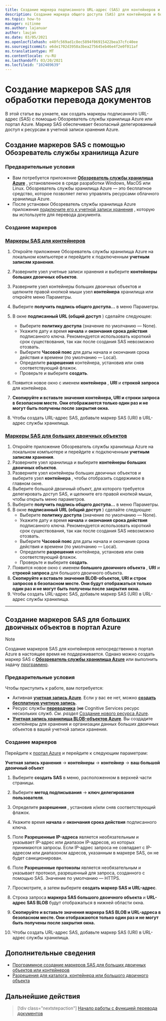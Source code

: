 ```yaml
---
title: Создание маркера подписанного URL-адрес (SAS) для контейнеров и больших двоичных объектов с помощью Microsoft Обозреватель службы хранилища
description: Создание маркера общего доступа (SAS) для контейнеров и больших двоичных объектов с помощью Microsoft Обозреватель службы хранилища и портал Azure
ms.topic: how-to
manager: nitinme
ms.author: lajanuar
author: laujan
ms.date: 03/05/2021
ms.openlocfilehash: e40fc569ad1c8ec5894f06915422bea37cfc40ee
ms.sourcegitcommit: e6de1702d3958a3bea275645eb46e4f2e0f011af
ms.translationtype: MT
ms.contentlocale: ru-RU
ms.lasthandoff: 03/20/2021
ms.locfileid: "102489639"
---
```

# <a name="create-sas-tokens-for-document-translation-processing"></a>Создание маркеров SAS для обработки перевода документов

В этой статье вы узнаете, как создать маркеры подписанного URL-адрес (SAS) с помощью Обозреватель службы хранилища Azure или портал Azure. Маркер SAS обеспечивает безопасный делегированный доступ к ресурсам в учетной записи хранения Azure.

## <a name="create-your-sas-tokens-with-azure-storage-explorer"></a>Создание маркеров SAS с помощью Обозреватель службы хранилища Azure

### <a name="prerequisites"></a>Предварительные условия

* Вам потребуется приложение [**Обозреватель службы хранилища Azure**](../../../vs-azure-tools-storage-manage-with-storage-explorer.md) , установленное в среде разработки Windows, MacOS или Linux. Обозреватель службы хранилища Azure — это бесплатное средство, которое позволяет легко управлять ресурсами облачного хранилища Azure.
* После установки Обозреватель службы хранилища Azure приложения [подключите его к учетной записи хранения](../../../vs-azure-tools-storage-manage-with-storage-explorer.md?tabs=windows#connect-to-a-storage-account-or-service) , которую вы используете для перевода документа.

### <a name="create-your-tokens"></a>Создание маркеров

### <a name="sas-tokens-for-containers"></a>[Маркеры SAS для контейнеров](#tab/Containers)

1. Откройте приложение Обозреватель службы хранилища Azure на локальном компьютере и перейдите к подключенным **учетным записям хранения**.
1. Разверните узел учетные записи хранения и выберите **контейнеры больших двоичных объектов**.
1. Разверните узел контейнеры больших двоичных объектов и щелкните правой кнопкой мыши узел **контейнера** хранилища или откройте меню Параметры.
1. Выберите **получить подпись общего доступа...** в меню Параметры.
1. В окне **подписанный URL (общий доступ** ) сделайте следующее:
    * Выберите **политику доступа** (значение по умолчанию — None).
    * Укажите дату и время **начала** и **окончания срока действия** подписанного ключа. Рекомендуется использовать короткий срок существования, так как после создания SAS невозможно отозвать.
    * Выберите **Часовой пояс** для даты начала и окончания срока действия и времени (по умолчанию — Local).
    * Определите **разрешения** контейнера, установив или сняв соответствующий флажок.
    * Проверьте и выберите **создать**.

1. Появится новое окно с именем **контейнера** , **URI** и **строкой запроса** для контейнера.  
1. **Скопируйте и вставьте значения контейнера, URI и строки запроса в безопасном месте. Они отображаются только один раз и не могут быть получены после закрытия окна.**
1. Чтобы создать URL-адрес SAS, добавьте маркер SAS (URI) в URL-адрес службы хранилища.

### <a name="sas-tokens-for-blobs"></a>[Маркеры SAS для больших двоичных объектов](#tab/blobs)

1. Откройте приложение Обозреватель службы хранилища Azure на локальном компьютере и перейдите к подключенным **учетным записям хранения**.
1. Разверните узел хранилища и выберите **контейнеры больших двоичных объектов**.
1. Разверните узел контейнеры больших двоичных объектов и выберите узел **контейнера** , чтобы отобразить содержимое в главном окне.
1. Выберите большой двоичный объект, для которого требуется делегировать доступ SAS, и щелкните его правой кнопкой мыши, чтобы открыть меню параметров.
1. Выберите **получить подпись общего доступа...** в меню Параметры.
1. В окне **подписанный URL (общий доступ** ) сделайте следующее:
    * Выберите **политику доступа** (значение по умолчанию — None).
    * Укажите дату и время **начала** и **окончания срока действия** подписанного ключа. Рекомендуется использовать короткий срок существования, так как после создания SAS невозможно отозвать.
    * Выберите **Часовой пояс** для даты начала и окончания срока действия и времени (по умолчанию — Local).
    * Определите **разрешения** контейнера, установив или сняв соответствующий флажок.
    * Проверьте и выберите **создать**.
1. Появится новое окно с именем **большого двоичного объекта** , **URI** и **строкой запроса** для большого двоичного объекта.  
1. **Скопируйте и вставьте значения BLOB-объектов, URI и строк запросов в безопасном месте. Они будут отображаться только один раз и не могут быть получены после закрытия окна.**
1. Чтобы создать URL-адрес SAS, добавьте маркер SAS (URI) в URL-адрес службы хранилища.

---

## <a name="create-sas-tokens-for-blobs-in-the-azure-portal"></a>Создание маркеров SAS для больших двоичных объектов в портал Azure

> [!NOTE]
> Создание маркеров SAS для контейнеров непосредственно в портал Azure в настоящее время не поддерживается. Однако можно создать маркер SAS с [**Обозреватель службы хранилища Azure**](#create-your-sas-tokens-with-azure-storage-explorer) или выполнить задачу [программно](../../../storage/blobs/sas-service-create.md).

<!-- markdownlint-disable MD024 -->
### <a name="prerequisites"></a>Предварительные условия

Чтобы приступить к работе, вам потребуется:

* Активная [**учетная запись Azure**](https://azure.microsoft.com/free/cognitive-services/).  Если у вас ее нет, можно [**создать бесплатную учетную запись**](https://azure.microsoft.com/free/).
* Ресурс службы [**переводчика**](https://ms.portal.azure.com/#create/Microsoft) (**не** Cognitive Services ресурс нескольких служб.  *См. раздел* [Создание нового ресурса Azure](../../cognitive-services-apis-create-account.md#create-a-new-azure-cognitive-services-resource).  
* [**Учетная запись хранилища BLOB-объектов Azure**](https://ms.portal.azure.com/#create/Microsoft.StorageAccount-ARM). Вы создадите контейнеры для хранения и организации данных больших двоичных объектов в вашей учетной записи хранения.

### <a name="create-your-tokens"></a>Создание маркеров

Перейдите к [портал Azure](https://ms.portal.azure.com/#home) и перейдите к следующим параметрам:  

 **Учетная запись хранения** → **контейнеры** → **контейнер** → **ваш большой двоичный объект**

1. Выберите **создать SAS** в меню, расположенном в верхней части страницы.

1. Выберите **метод подписывания** → **ключ делегирования пользователя**.

1. Определите **разрешения** , установив и/или сняв соответствующий флажок.

1. Укажите время **начала** и **окончания срока действия** подписанного ключа.

1. Поле **Разрешенные IP-адреса** является необязательным и указывает IP-адрес или диапазон IP-адресов, из которых принимаются запросы. Если IP-адрес запроса не совпадает с IP-адресом или диапазоном адресов, указанным в маркере SAS, он не будет санкционирован.

1. Поле **Разрешенные протоколы** является необязательным и указывает протокол, разрешенный для запроса, созданного с помощью SAS. Значение по умолчанию — HTTPS.

1. Просмотрите, а затем выберите **создать маркер SAS и URL-адрес**.

1. Строка запроса **маркера SAS большого двоичного объекта** и **URL-адрес SAS BLOB** будут отображаться в нижней области окна.  

1. **Скопируйте и вставьте значения маркера SAS BLOB и URL-адреса в безопасном месте. Они отображаются только один раз и не могут быть получены после закрытия окна.**

1. Чтобы создать URL-адрес SAS, добавьте маркер SAS (URI) в URL-адрес службы хранилища.

## <a name="learn-more"></a>Дополнительные сведения

* [Программное создание маркеров SAS для больших двоичных объектов или контейнеров](../../../storage/blobs/sas-service-create.md)
* [Разрешения для каталога, контейнера или большого двоичного объекта](/rest/api/storageservices/create-service-sas#permissions-for-a-directory-container-or-blob)

## <a name="next-steps"></a>Дальнейшие действия

> [!div class="nextstepaction"]
> [Начало работы с функцией перевода документов](get-started-with-document-translation.md)
>
>